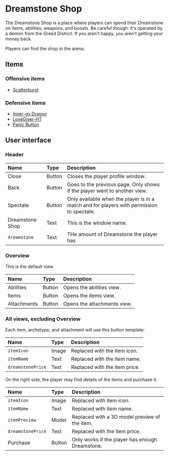 # Dreamstone Shop
The Dreamstone Shop is a place where players can spend their Dreamstone on items, abilities, weapons, and boosts. Be careful though: it's operated by a demon from the Greed District. If you aren't happy, you aren't getting your money back.

Players can find the shop in the arena.

## Items
### Offensive items
* [Scatterburst](/inventory/items/scatterburst.md)

### Defensive items
* [Inner-gy Dragon](/inventory/items/inner-gy-dragon.md)
* [LoveGiver-HT](/inventory/items/lovegiver-ht.md)
* [Panic Button](/inventory/items/panic-button.md)

## User interface
### Header
<table>
  <thead>
    <tr>
      <th align="left">Name</th>
      <th align="left">Type</th>
      <th align="left">Description</th>
    </tr>
  </thead>
  <tbody>
    <tr>
      <td>Close</td>
      <td>Button</td>
      <td>Closes the player profile window.</td>
    </tr>
    <tr>
      <td>Back</td>
      <td>Button</td>
      <td>Goes to the previous page. Only shows if the player went to another view.</td>
    </tr>
    <tr>
      <td>Spectate</td>
      <td>Button</td>
      <td>Only available when the player is in a match and for players with permission to spectate.</td>
    </tr>
    <tr>
      <td>Dreamstone Shop</td>
      <td>Text</td>
      <td>This is the window name.</td>
    </tr>
    <tr>
      <td><code>dreamstone</code></td>
      <td>Text</td>
      <td>THe amount of Dreamstone the player has</td>
    </tr>
  </tbody>
</table>

### Overview
This is the default view.

<table>
  <thead>
    <tr>
      <th align="left">Name</th>
      <th align="left">Type</th>
      <th align="left">Description</th>
    </tr>
  </thead>
  <tbody>
    <tr>
      <td>Abilities</td>
      <td>Button</td>
      <td>Opens the abilities view.</td>
    </tr>
    <tr>
      <td>Items</td>
      <td>Button</td>
      <td>Opens the items view.</td>
    </tr>
    <tr>
      <td>Attachments</td>
      <td>Button</td>
      <td>Opens the attachments view.</td>
    </tr>
  </tbody>
</table>

### All views, excluding Overview
Each item, archetype, and attachment will use this button template: 

<table>
  <thead>
    <tr>
      <th align="left">Name</th>
      <th align="left">Type</th>
      <th align="left">Description</th>
    </tr>
  </thead>
  <tbody>
    <tr>
      <td><code>itemIcon</code></td>
      <td>Image</td>
      <td>Replaced with the item icon.</td>
    </tr>
    <tr>
      <td><code>itemName</code></td>
      <td>Text</td>
      <td>Replaced with the item name.</td>
    </tr>
    <tr>
      <td><code>dreamstonePrice</code></td>
      <td>Text</td>
      <td>Replaced with the item price.</td>
    </tr>
  </tbody>
</table>

On the right side, the player may find details of the items and purchase it.

<table>
  <thead>
    <tr>
      <th align="left">Name</th>
      <th align="left">Type</th>
      <th align="left">Description</th>
    </tr>
  </thead>
  <tbody>
    <tr>
      <td><code>itemIcon</code></td>
      <td>Image</td>
      <td>Replaced with item icon.</td>
    </tr>
    <tr>
      <td><code>itemName</code></td>
      <td>Text</td>
      <td>Replaced with item name.</td>
    </tr>
    <tr>
      <td><code>itemPreview</code></td>
      <td>Model</td>
      <td>Replaced with a 3D model preview of the item.</td>
    </tr>
    <tr>
      <td><code>dreamstonePrice</code></td>
      <td>Text</td>
      <td>Replaced with the item price.</td>
    </tr>
    <tr>
      <td>Purchase</td>
      <td>Button</td>
      <td>Only works if the player has enough Dreamstone.</td>
    </tr>
  </tbody>
</table>
